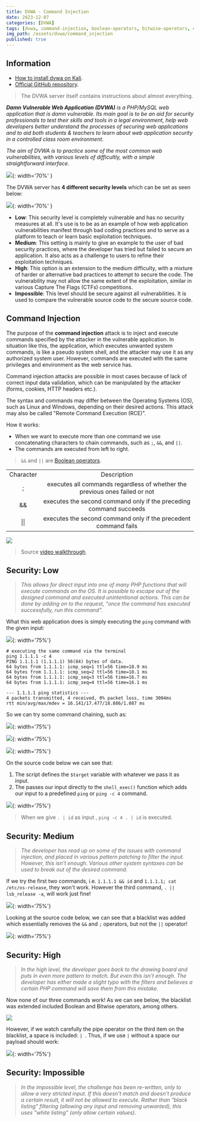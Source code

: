 ```yaml
---
title: DVWA - Command Injection
date: 2023-12-07
categories: [DVWA]
tags: [dvwa, command-injection, boolean-operators, bitwise-operators, command-chaining]
img_path: /assets/dvwa/command_injection
published: true
---
```


## Information

- [How to install dvwa on Kali](https://www.kali.org/tools/dvwa/).
- [Official GitHub repository](https://github.com/digininja/DVWA).

> The DVWA server itself contains instructions about almost everything.

_**Damn Vulnerable Web Application (DVWA)** is a PHP/MySQL web application that is damn vulnerable. Its main goal is to be an aid for security professionals to test their skills and tools in a legal environment, help web developers better understand the processes of securing web applications and to aid both students & teachers to learn about web application security in a controlled class room environment._

_The aim of DVWA is to practice some of the most common web vulnerabilities, with various levels of difficultly, with a simple straightforward interface._

![](dvwa_home.png){: width='70%' }

The DVWA server has **4 different security levels** which can be set as seen below:

![](security_levels.png){: width='70%' }

- **Low**: This security level is completely vulnerable and has no security measures at all. It's use is to be as an example of how web application vulnerabilities manifest through bad coding practices and to serve as a platform to teach or learn basic exploitation techniques.
- **Medium**: This setting is mainly to give an example to the user of bad security practices, where the developer has tried but failed to secure an application. It also acts as a challenge to users to refine their exploitation techniques.
- **High**: This option is an extension to the medium difficulty, with a mixture of harder or alternative bad practices to attempt to secure the code. The vulnerability may not allow the same extent of the exploitation, similar in various Capture The Flags (CTFs) competitions.
- **Impossible**: This level should be secure against all vulnerabilities. It is used to compare the vulnerable source code to the secure source code.

## Command Injection

The purpose of the **command injection** attack is to inject and execute commands specified by the attacker in the vulnerable application. In situation like this, the application, which executes unwanted system commands, is like a pseudo system shell, and the attacker may use it as any authorized system user. However, commands are executed with the same privileges and environment as the web service has.

Command injection attacks are possible in most cases because of lack of correct input data validation, which can be manipulated by the attacker (forms, cookies, HTTP headers etc.).

The syntax and commands may differ between the Operating Systems (OS), such as Linux and Windows, depending on their desired actions. This attack may also be called "Remote Command Execution (RCE)".

How it works:
- When we want to execute more than one command we use concatenating characters to chain commands, such as `;`, `&&`, and `||`.
- The commands are executed from left to right.

> `&&` and `||` are [Boolean operators](https://www.scaler.com/topics/linux-operators/).

|||
|:-:|:-:|
| Character | Description |
| ; | executes all commands regardless of whether the previous ones failed or not
| && | executes the second command only if the preceding command succeeds |
| \|\| | executes the second command only if the precedent command fails |

![](command_chaining.png)

> Source [video walkthrough](https://www.youtube.com/watch?v=WiqRvlN_UIU).

## Security: Low

> _This allows for direct input into one of many PHP functions that will execute commands on the OS. It is possible to escape out of the designed command and executed unintentional actions. This can be done by adding on to the request, "once the command has executed successfully, run this command"._

What this web application does is simply executing the `ping` command with the given input:

![](low_ping_command.png){: width='75%'}

```shell
# executing the same command via the terminal
ping 1.1.1.1 -c 4
PING 1.1.1.1 (1.1.1.1) 56(84) bytes of data.
64 bytes from 1.1.1.1: icmp_seq=1 ttl=56 time=18.9 ms
64 bytes from 1.1.1.1: icmp_seq=2 ttl=56 time=18.1 ms
64 bytes from 1.1.1.1: icmp_seq=3 ttl=56 time=16.7 ms
64 bytes from 1.1.1.1: icmp_seq=4 ttl=56 time=16.1 ms

--- 1.1.1.1 ping statistics ---
4 packets transmitted, 4 received, 0% packet loss, time 3004ms
rtt min/avg/max/mdev = 16.141/17.477/18.886/1.087 ms
```

So we can try some command chaining, such as:

![](low_and_id.jpg){: width='75%'}

![](low_os-release.jpg){: width='75%'}

![](low_lsb-release.jpg){: width='75%'}

On the source code below we can see that:
1. The script defines the `$target` variable with whatever we pass it as input.
2. The passes our input directly to the `shell_exec()` function which adds our input to a predefined `ping` or `ping -c 4` command.

![](low_source_code.jpg){: width='75%'}

> When we give `. | id` as input , `ping -c 4 . | id` is executed.

## Security: Medium

> _The developer has read up on some of the issues with command injection, and placed in various pattern patching to filter the input. However, this isn't enough. Various other system syntaxes can be used to break out of the desired command._

If we try the first two commands, i.e. `1.1.1.1 && id` and `1.1.1.1; cat /etc/os-release`, they won't work. However the third command, `. || lsb_release -a`, will work just fine!

![](low_lsb-release.jpg){: width='75%'}

Looking at the source code below, we can see that a blacklist was added which essentially removes the `&&` and `;` operators, but not the `||` operator! 

![](medium_source_code.jpg){: width='75%'}

## Security: High

> _In the high level, the developer goes back to the drawing board and puts in even more pattern to match. But even this isn't enough. The developer has either made a slight typo with the filters and believes a certain PHP command will save them from this mistake._

Now none of our three commands work! As we can see below, the blacklist was extended included Boolean and Bitwise operators, among others.  

![](high_source_code.jpg)

However, if we watch carefully the pipe operator on the third item on the blacklist, a space is included: `| `. Thus, if we use `|` without a space our payload should work:

![](high_id.jpg){: width='75%'}

## Security: Impossible

> _In the impossible level, the challenge has been re-written, only to allow a very stricted input. If this doesn't match and doesn't produce a certain result, it will not be allowed to execute. Rather than "black listing" filtering (allowing any input and removing unwanted), this uses "white listing" (only allow certain values)._